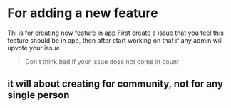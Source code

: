 # For adding a new feature
Thi is for creating new feature in app
First create a issue that you feel this feature should be in app, then after start working on that if any admin will upvote your issue
> Don't think bad if your issue does not come in count
## it will about creating for community, not for any single person
